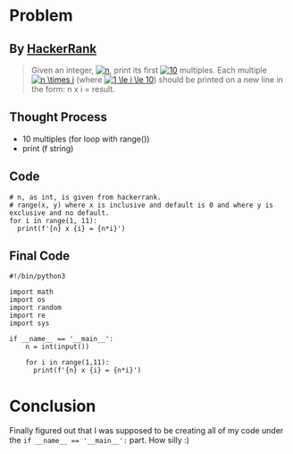 # Problem
## By [HackerRank](www.hackerrank.com)

> Given an integer, <a href="https://www.codecogs.com/eqnedit.php?latex=n" target="_blank"><img src="https://latex.codecogs.com/gif.latex?n" title="n" /></a>, print its first <a href="https://www.codecogs.com/eqnedit.php?latex=10" target="_blank"><img src="https://latex.codecogs.com/gif.latex?10" title="10" /></a> multiples. Each multiple <a href="https://www.codecogs.com/eqnedit.php?latex=n&space;\times&space;i" target="_blank"><img src="https://latex.codecogs.com/gif.latex?n&space;\times&space;i" title="n \times i" /></a> (where <a href="https://www.codecogs.com/eqnedit.php?latex=1&space;\le&space;i&space;\le&space;10" target="_blank"><img src="https://latex.codecogs.com/gif.latex?1&space;\le&space;i&space;\le&space;10" title="1 \le i \le 10" /></a>) should be printed on a new line in the form: n x i = result.

## Thought Process

* 10 multiples (for loop with range())
* print (f string)

## Code

```
# n, as int, is given from hackerrank.
# range(x, y) where x is inclusive and default is 0 and where y is exclusive and no default.
for i in range(1, 11):
  print(f'{n} x {i} = {n*i}')
```

## Final Code

```
#!/bin/python3

import math
import os
import random
import re
import sys

if __name__ == '__main__':
    n = int(input())
    
    for i in range(1,11):
      print(f'{n} x {i} = {n*i}')
```

# Conclusion
Finally figured out that I was supposed to be creating all of my code under the `if __name__ == '__main__':` part. How silly :)
